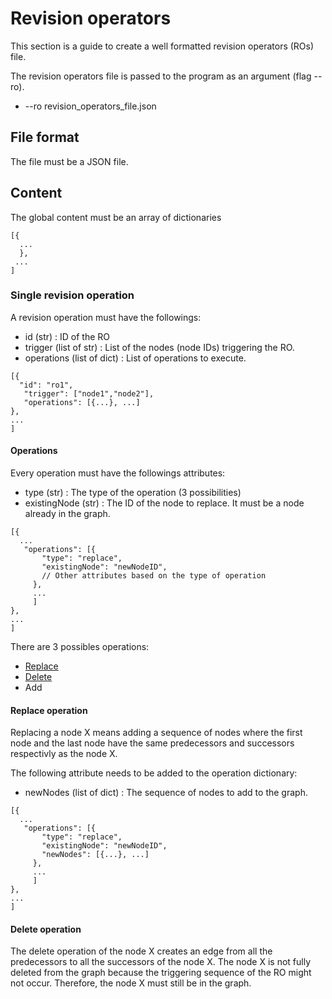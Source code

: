 # Revision operators

This section is a guide to create a well formatted revision operators (ROs) file.

The revision operators file is passed to the program as an argument (flag --ro).
- --ro revision_operators_file.json

## File format
The file must be a JSON file.

## Content
The global content must be an array of dictionaries
```
[{
  ...
  },
 ...
]
```
### Single revision operation
A revision operation must have the followings:
- id (str) : ID of the RO
- trigger (list of str) : List of the nodes (node IDs) triggering the RO.
- operations (list of dict) : List of operations to execute.

```
[{
  "id": "ro1",
   "trigger": ["node1","node2"],
   "operations": [{...}, ...]
},
...
]
```

#### Operations
Every operation must have the followings attributes:
- type (str) : The type of the operation (3 possibilities)
- existingNode (str) : The ID of the node to replace. It must be a node already in the graph.

```
[{
  ...
   "operations": [{
       "type": "replace",
       "existingNode": "newNodeID",
       // Other attributes based on the type of operation
     },
     ...
     ]
},
...
]
```

 There are 3 possibles operations:
 - [Replace](####Replace-operation)
 - [Delete](####Delete-operation)
 - Add


 #### Replace operation

 Replacing a node X means adding a sequence of nodes where the first node and the last node have the same predecessors and successors respectivly as the node X.

 The following attribute needs to be added to the operation dictionary:
 - newNodes (list of dict) : The sequence of nodes to add to the graph.

 ```
 [{
   ...
    "operations": [{
        "type": "replace",
        "existingNode": "newNodeID",
        "newNodes": [{...}, ...]
      },
      ...
      ]
 },
 ...
 ]
 ```

 #### Delete operation
 The delete operation of the node X creates an edge from all the predecessors to all the successors of the node X. The node X is not fully deleted from the graph because the triggering sequence of the RO might not occur. Therefore, the node X must still be in the graph.
